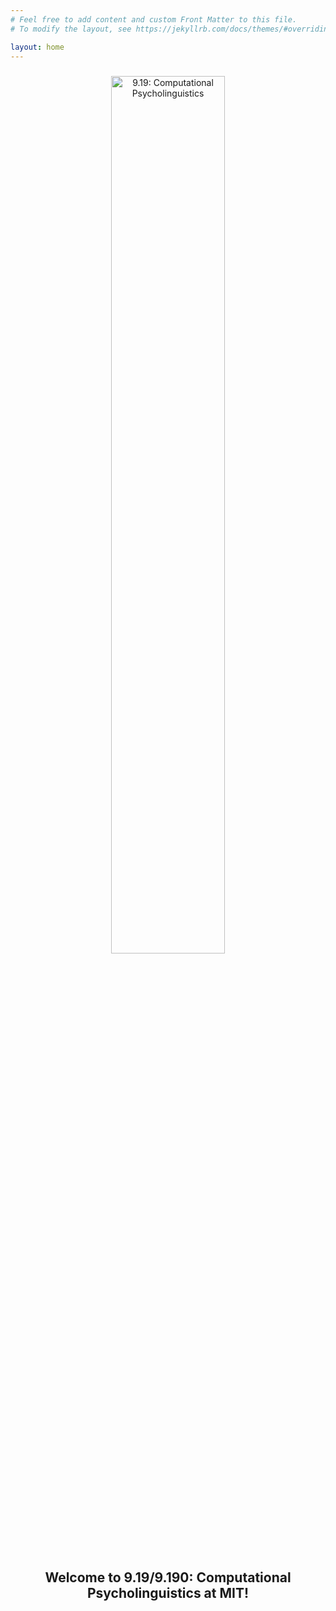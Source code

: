 ```yaml
---
# Feel free to add content and custom Front Matter to this file.
# To modify the layout, see https://jekyllrb.com/docs/themes/#overriding-theme-defaults

layout: home
---
```


<div style="text-align:center;">
    <img src="{{ site.url }}{{ site.baseurl }}/assets/images/9.19-splash-image-crop.pdf" alt="9.19: Computational Psycholinguistics" style="width: 60%; max-width:800px; height:auto; padding-top:10px; padding-bottom:20px;">
    </div>

<h2 align="center">Welcome to 9.19/9.190: Computational Psycholinguistics at MIT!</h2>
